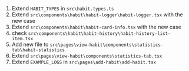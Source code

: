 1. Extend `HABIT_TYPES` in `src\habit.types.ts`
3. Extend `src\components\habit\habit-logger\habit-logger.tsx` with the new case
4. Extend `src\components\habit\habit-card-info.tsx` with the new case
5. check `src\components\habit\habit-history\habit-history-list-item.tsx`
6. Add new file to `src\pages\view-habit\components\statistics-tab\habit-statistics`
7. Extend `src\pages\view-habit\components\statistics-tab.tsx`
8. Extend `EXAMPLE_LOGS` in `src\pages\add-habit\add-habit.tsx`
